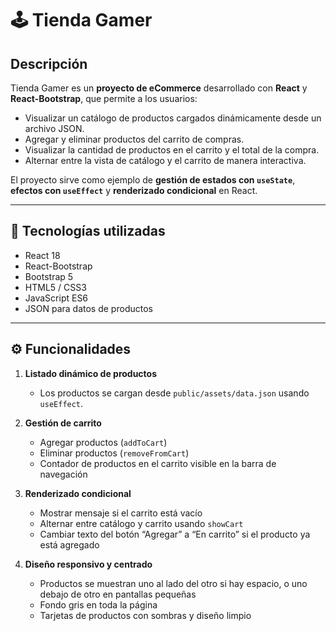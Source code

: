 # 🕹️ Tienda Gamer

## Descripción
Tienda Gamer es un **proyecto de eCommerce** desarrollado con **React** y **React-Bootstrap**, que permite a los usuarios:  

- Visualizar un catálogo de productos cargados dinámicamente desde un archivo JSON.  
- Agregar y eliminar productos del carrito de compras.  
- Visualizar la cantidad de productos en el carrito y el total de la compra.  
- Alternar entre la vista de catálogo y el carrito de manera interactiva.  

El proyecto sirve como ejemplo de **gestión de estados con `useState`**, **efectos con `useEffect`** y **renderizado condicional** en React.

---

## 🚀 Tecnologías utilizadas
- React 18  
- React-Bootstrap  
- Bootstrap 5  
- HTML5 / CSS3  
- JavaScript ES6  
- JSON para datos de productos  

---

## ⚙️ Funcionalidades

1. **Listado dinámico de productos**  
   - Los productos se cargan desde `public/assets/data.json` usando `useEffect`.  

2. **Gestión de carrito**  
   - Agregar productos (`addToCart`)  
   - Eliminar productos (`removeFromCart`)  
   - Contador de productos en el carrito visible en la barra de navegación  

3. **Renderizado condicional**  
   - Mostrar mensaje si el carrito está vacío  
   - Alternar entre catálogo y carrito usando `showCart`  
   - Cambiar texto del botón “Agregar” a “En carrito” si el producto ya está agregado  

4. **Diseño responsivo y centrado**  
   - Productos se muestran uno al lado del otro si hay espacio, o uno debajo de otro en pantallas pequeñas  
   - Fondo gris en toda la página  
   - Tarjetas de productos con sombras y diseño limpio
